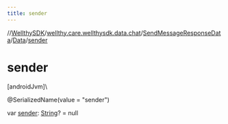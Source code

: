 ```yaml
---
title: sender
---
```

//[WellthySDK](../../../../index.html)/[wellthy.care.wellthysdk.data.chat](../../index.html)/[SendMessageResponseData](../index.html)/[Data](index.html)/[sender](sender.html)



# sender



[androidJvm]\




@SerializedName(value = "sender")



var [sender](sender.html): [String](https://kotlinlang.org/api/latest/jvm/stdlib/kotlin/-string/index.html)? = null





